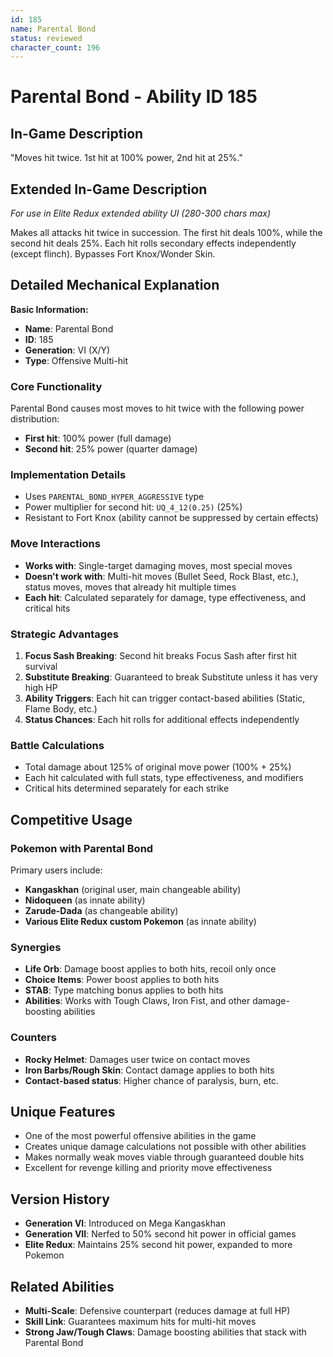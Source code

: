 ```yaml
---
id: 185
name: Parental Bond
status: reviewed
character_count: 196
---
```


# Parental Bond - Ability ID 185

## In-Game Description
"Moves hit twice. 1st hit at 100% power, 2nd hit at 25%."

## Extended In-Game Description
*For use in Elite Redux extended ability UI (280-300 chars max)*

Makes all attacks hit twice in succession. The first hit deals 100%, while the second hit deals 25%. Each hit rolls secondary effects independently (except flinch). Bypasses Fort Knox/Wonder Skin.

## Detailed Mechanical Explanation

**Basic Information:**
- **Name**: Parental Bond
- **ID**: 185
- **Generation**: VI (X/Y)
- **Type**: Offensive Multi-hit

### Core Functionality
Parental Bond causes most moves to hit twice with the following power distribution:
- **First hit**: 100% power (full damage)
- **Second hit**: 25% power (quarter damage)

### Implementation Details
- Uses `PARENTAL_BOND_HYPER_AGGRESSIVE` type
- Power multiplier for second hit: `UQ_4_12(0.25)` (25%)
- Resistant to Fort Knox (ability cannot be suppressed by certain effects)

### Move Interactions
- **Works with**: Single-target damaging moves, most special moves
- **Doesn't work with**: Multi-hit moves (Bullet Seed, Rock Blast, etc.), status moves, moves that already hit multiple times
- **Each hit**: Calculated separately for damage, type effectiveness, and critical hits

### Strategic Advantages
1. **Focus Sash Breaking**: Second hit breaks Focus Sash after first hit survival
2. **Substitute Breaking**: Guaranteed to break Substitute unless it has very high HP
3. **Ability Triggers**: Each hit can trigger contact-based abilities (Static, Flame Body, etc.)
4. **Status Chances**: Each hit rolls for additional effects independently

### Battle Calculations
- Total damage about 125% of original move power (100% + 25%)
- Each hit calculated with full stats, type effectiveness, and modifiers
- Critical hits determined separately for each strike

## Competitive Usage

### Pokemon with Parental Bond
Primary users include:
- **Kangaskhan** (original user, main changeable ability)
- **Nidoqueen** (as innate ability)  
- **Zarude-Dada** (as changeable ability)
- **Various Elite Redux custom Pokemon** (as innate ability)

### Synergies
- **Life Orb**: Damage boost applies to both hits, recoil only once
- **Choice Items**: Power boost applies to both hits
- **STAB**: Type matching bonus applies to both hits
- **Abilities**: Works with Tough Claws, Iron Fist, and other damage-boosting abilities

### Counters
- **Rocky Helmet**: Damages user twice on contact moves
- **Iron Barbs/Rough Skin**: Contact damage applies to both hits  
- **Contact-based status**: Higher chance of paralysis, burn, etc.

## Unique Features
- One of the most powerful offensive abilities in the game
- Creates unique damage calculations not possible with other abilities  
- Makes normally weak moves viable through guaranteed double hits
- Excellent for revenge killing and priority move effectiveness

## Version History
- **Generation VI**: Introduced on Mega Kangaskhan
- **Generation VII**: Nerfed to 50% second hit power in official games
- **Elite Redux**: Maintains 25% second hit power, expanded to more Pokemon

## Related Abilities
- **Multi-Scale**: Defensive counterpart (reduces damage at full HP)
- **Skill Link**: Guarantees maximum hits for multi-hit moves
- **Strong Jaw/Tough Claws**: Damage boosting abilities that stack with Parental Bond